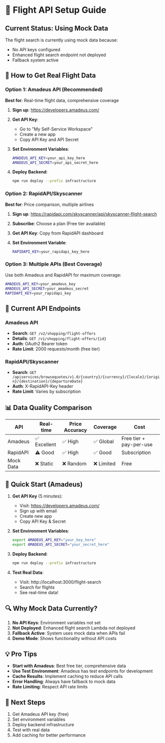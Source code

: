 # 🛫 Flight API Setup Guide

## Current Status: Using Mock Data
The flight search is currently using mock data because:
- No API keys configured
- Enhanced flight search endpoint not deployed
- Fallback system active

## 🚀 How to Get Real Flight Data

### Option 1: Amadeus API (Recommended)
**Best for**: Real-time flight data, comprehensive coverage

1. **Sign up**: https://developers.amadeus.com/
2. **Get API Key**: 
   - Go to "My Self-Service Workspace"
   - Create a new app
   - Copy API Key and API Secret

3. **Set Environment Variables**:
   ```bash
   AMADEUS_API_KEY=your_api_key_here
   AMADEUS_API_SECRET=your_api_secret_here
   ```

4. **Deploy Backend**:
   ```bash
   npm run deploy --prefix infrastructure
   ```

### Option 2: RapidAPI/Skyscanner
**Best for**: Price comparison, multiple airlines

1. **Sign up**: https://rapidapi.com/skyscanner/api/skyscanner-flight-search
2. **Subscribe**: Choose a plan (Free tier available)
3. **Get API Key**: Copy from RapidAPI dashboard

4. **Set Environment Variable**:
   ```bash
   RAPIDAPI_KEY=your_rapidapi_key_here
   ```

### Option 3: Multiple APIs (Best Coverage)
Use both Amadeus and RapidAPI for maximum coverage:

```bash
AMADEUS_API_KEY=your_amadeus_key
AMADEUS_API_SECRET=your_amadeus_secret
RAPIDAPI_KEY=your_rapidapi_key
```

## 🔧 Current API Endpoints

### Amadeus API
- **Search**: `GET /v2/shopping/flight-offers`
- **Details**: `GET /v1/shopping/flight-offers/{id}`
- **Auth**: OAuth2 Bearer token
- **Rate Limit**: 2000 requests/month (free tier)

### RapidAPI/Skyscanner
- **Search**: `GET /apiservices/browsequotes/v1.0/{country}/{currency}/{locale}/{origin}/{destination}/{departureDate}`
- **Auth**: X-RapidAPI-Key header
- **Rate Limit**: Varies by subscription

## 📊 Data Quality Comparison

| API | Real-time | Price Accuracy | Coverage | Cost |
|-----|-----------|----------------|----------|------|
| Amadeus | ✅ Excellent | ✅ High | ✅ Global | Free tier + pay-per-use |
| RapidAPI | ⚠️ Good | ✅ High | ✅ Good | Subscription |
| Mock Data | ❌ Static | ❌ Random | ❌ Limited | Free |

## 🚀 Quick Start (Amadeus)

1. **Get API Key** (5 minutes):
   - Visit: https://developers.amadeus.com/
   - Sign up with email
   - Create new app
   - Copy API Key & Secret

2. **Set Environment Variables**:
   ```bash
   export AMADEUS_API_KEY="your_key_here"
   export AMADEUS_API_SECRET="your_secret_here"
   ```

3. **Deploy Backend**:
   ```bash
   npm run deploy --prefix infrastructure
   ```

4. **Test Real Data**:
   - Visit: http://localhost:3000/flight-search
   - Search for flights
   - See real-time data!

## 🔍 Why Mock Data Currently?

1. **No API Keys**: Environment variables not set
2. **Not Deployed**: Enhanced flight search Lambda not deployed
3. **Fallback Active**: System uses mock data when APIs fail
4. **Demo Mode**: Shows functionality without API costs

## 💡 Pro Tips

- **Start with Amadeus**: Best free tier, comprehensive data
- **Use Test Environment**: Amadeus has test endpoints for development
- **Cache Results**: Implement caching to reduce API calls
- **Error Handling**: Always have fallback to mock data
- **Rate Limiting**: Respect API rate limits

## 🎯 Next Steps

1. Get Amadeus API key (free)
2. Set environment variables
3. Deploy backend infrastructure
4. Test with real data
5. Add caching for better performance

